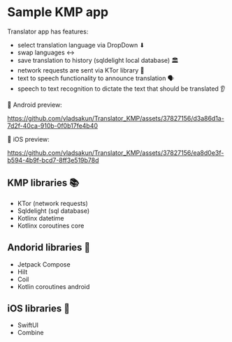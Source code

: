 # Sample KMP app

Translator app has features:
- select translation language via DropDown ⬇
- swap languages ↔
- save translation to history (sqldelight local database) 🏛️
- network requests are sent via KTor library 🛜
- text to speech functionality to announce translation 🗣️
- speech to text recognition to dictate the text that should be translated 👂

🤖 Android preview:

https://github.com/vladsakun/Translator_KMP/assets/37827156/d3a86d1a-7d2f-40ca-910b-0f0b17fe4b40

🍏 iOS preview:

https://github.com/vladsakun/Translator_KMP/assets/37827156/ea8d0e3f-b594-4b9f-bcd7-8ff3e519b78d


## KMP libraries 📚
- KTor (network requests)
- Sqldelight (sql database)
- Kotlinx datetime
- Kotlinx coroutines core

## Andorid libraries 🦾
- Jetpack Compose
- Hilt
- Coil
- Kotlin coroutines android

## iOS libraries 🧃
- SwiftUI
- Combine
